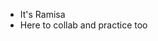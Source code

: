 - It's Ramisa
- Here to collab and practice too

<!---
nramisa/nramisa is a ✨ special ✨ repository because its `README.md` (this file) appears on your GitHub profile.
You can click the Preview link to take a look at your changes.
--->
